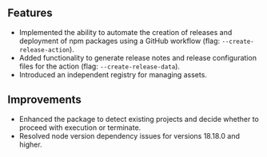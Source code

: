 ## Features
- Implemented the ability to automate the creation of releases and deployment of npm packages using a GitHub workflow (flag: `--create-release-action`).
- Added functionality to generate release notes and release configuration files for the action (flag: `--create-release-data`).
- Introduced an independent registry for managing assets.

## Improvements
- Enhanced the package to detect existing projects and decide whether to proceed with execution or terminate.
- Resolved node version dependency issues for versions 18.18.0 and higher.
